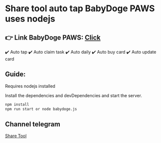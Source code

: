 # Share tool auto tap BabyDoge PAWS uses nodejs

## 👉 Link BabyDoge PAWS: [Click](https://t.me/BabyDogePAWS_Bot/game?startapp=r_673750261)

✔️ Auto tap
✔️ Auto claim task
✔️ Auto daily
✔️ Auto buy card
✔️ Auto update card

## Guide:

Requires nodejs installed

Install the dependencies and devDependencies and start the server.

```sh
npm install
npm run start or node babydoge.js
```

## Channel telegram
[Share Tool](https://t.me/cayardrop)
